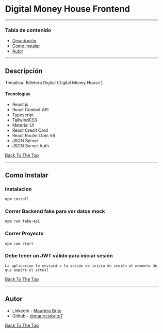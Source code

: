# Digital Money House Frontend
---

### Tabla de contenido

- [Descripción](#descripcion)
- [Como instalar](#como-instalar)
- [Autor](#autor)

---

## Descripción

Temática: Billetera Digital (Digital Money House  )

#### Tecnologías

- React.js
- React Context API
- Typescript
- TailwindCSS
- Material UI
- React Credit Card 
- React Router Dom V6
- JSON Server
- JSON Server Auth

[Back To The Top](#digital-money-house)

---

## Como Instalar

### Instalacion

`npm install`

### Correr Backend fake para ver datos mock
`npm run fake-api`

### Correr Proyecto

`npm run start`

### Debe tener un JWT válido para iniciar sesión

`La aplicacion le enviará a la sesión de inicio de sesión al momento de que expire el actual`

[Back To The Top](#digital-money-house)

---

## Autor

- LinkedIn - [Mauricio Brito](https://www.linkedin.com/in/mauricio-brito-62b0a6140/)
- Github - [@mauriciobrito7](https://github.com/mauriciobrito7)

[Back To The Top](#digital-money-house)
